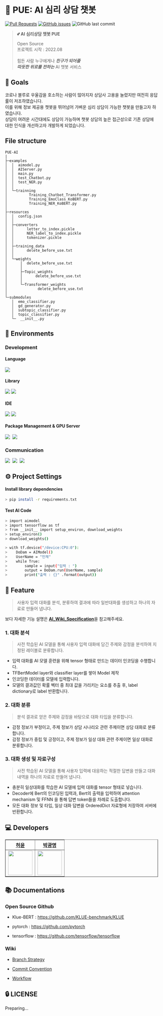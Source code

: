 # 💬 PUE: AI 심리 상담 챗봇
[![Pull Requests](https://img.shields.io/github/issues-pr/PUE-AI-ChatBot/PUE-AI?style=for-the-badge)](https://github.com/PUE-AI-ChatBot/PUE-AI/pulls)
[![GitHub issues](https://img.shields.io/github/issues/PUE-AI-ChatBot/PUE-AI?style=for-the-badge)](https://github.com/PUE-AI-ChatBot/PUE-AI/issues)
![GitHub last commit](https://img.shields.io/github/last-commit/PUE-AI-ChatBot/PUE-AI?style=for-the-badge)
>  **:two_hearts: AI 심리상담 챗봇 PUE**  
>
> Open Source <br>
> 프로젝트 시작 : 2022.08 <br> <br>
> 힘든 사람 누구에게나 ***친구가 되어줄*** <br>
> ***따듯한 위로를 전하는*** AI 챗봇 서비스 <br> 
>

## 🥇 Goals

코로나 블루로 우울감을 호소하는 사람이 많아지자 상담사 고용을 늘렸지만 여전히 응답률이 저조하였습니다. <br>
이를 위해 정보 제공용 챗봇을 뛰어넘어 가벼운 심리 상담이 가능한 챗봇을 만들고자 하였습니다. <br>
상담이 여려운 시간대에도 상담이 가능하며 챗봇 상담의 높은 접근성으로 기존 상담에 대한 인식을 개선하고자 개발하게 되었습니다. <br>

## File structure
<div align="left">
    
    PUE-AI
    |
    ├─examples
    │  │  aimodel.py
    │  │  AIServer.py
    │  │  main.py
    │  │  test_Chatbot.py
    │  │  test_NER.py
    │  │
    │  └─trainning
    │          Training_Chatbot_Transformer.py
    │          Training_EmoClass_KoBERT.py
    │          Training_NER_KoBERT.py
    │
    ├─resources
    │  │  config.json
    │  │
    │  ├─converters
    │  │      letter_to_index.pickle
    │  │      NER_label_to_index.pickle
    │  │      tokenizer.pickle
    │  │
    │  ├─training_data
    │  │      delete_before_use.txt
    │  │
    │  └─weights
    │      │  delete_before_use.txt
    │      │
    │      ├─Topic_weights
    │      │      delete_before_use.txt
    │      │
    │      └─Transformer_weights
    │              delete_before_use.txt
    │
    └─submodules
       │  emo_classifier.py
       │  gd_generator.py
       │  subtopic_classifier.py
       │  topic_classifier.py
       └─  __init__.py
    
</div>


## 🔨 Environments
### Development
#### Language
<img src="https://img.shields.io/badge/python-3.9-blue?style=for-the-badge&logo=appveyor"/>

#### Library
<div>
  <img src="https://img.shields.io/badge/tensorflow-2.10.0-brightgreen?style=for-the-badge&logo=appveyor"/>
     <img src="https://img.shields.io/badge/transformers-4.21.3-yellow?style=for-the-badge&logo=appveyor"/>&nbsp
</div>

#### IDE
<div>
    <img src="https://img.shields.io/badge/VisualStudioCode-007ACC?style=for-the-badge&logo=Visual%20Studio%20Code&logoColor=white"/>
     <img src = "https://img.shields.io/badge/PyCharm-000000.svg?style=for-the-badge&logo=PyCharm&logoColor=white"/>&nbsp 
</div>

#### Package Management & GPU Server
<div>
    <img src="https://img.shields.io/badge/Anaconda-%2344A833.svg?style=for-the-badge&logo=anaconda&logoColor=white"/>&nbsp
    <img src="https://img.shields.io/badge/Google%20Colab-F9AB00.svg?style=for-the-badge&logo=Google-Colab&logoColor=white"/>&nbsp
</div>


### Communication
<div>
    <img src="https://img.shields.io/badge/ClickUp-7B68EE.svg?style=for-the-badge&logo=ClickUp&logoColor=white"/>&nbsp
    <img src="https://img.shields.io/badge/Slack-4A154B?style=for-the-badge&logo=Slack&logoColor=white"/>&nbsp
    <img src="https://img.shields.io/badge/GitHub-181717?style=for-the-badge&logo=GitHub&logoColor=white"/>&nbsp
</div>



## ⚙️ Project Settings
#### Install library dependencies

```bash
> pip install -r requirements.txt
```

#### Test AI Code

```bash
> import aimodel
> import tensorflow as tf
> from __init__ import setup_environ, download_weights
> setup_environ()
> download_weights()

> with tf.device("/device:CPU:0"):
>    DoDam = AIModel()
>    UserName = "민채"
>    while True:
>        sample = input("입력 : ")
>        output = DoDam.run(UserName, sample)
>        print("출력 : {}" .format(output))
```

## 📜 Feature
> 사용자 입력 대화를 분석, 분류하여 결과에 따라 일반대화를 생성하고 하나의 자료로 만들어 냅니다. 

보다 자세한 기능 설명은 [**AI_Wiki_Specification**](https://github.com/PUE-AI-ChatBot/PUE-AI/wiki/Specification)을 참고해주세요.

### 1. 대화 분석
> 사전 학습된 AI 모델을 통해 사용자 입력 대화에 담긴 주제와 감정을 분석하여 지정된 레이블로 분류합니다.
- 입력 대화를 AI 모델 훈련을 위해 tensor 형태로 만드는 데이터 인코딩을 수행합니다.
- TFBertModel layer와 classifier layer를 쌓아 Model 제작
- 인코딩한 데이터를 모델에 입력합니다.
- 모델의 결과값인 확률 벡터 중 최대 값을 가리키는 요소를 추출 후, label dictionary로 label 반환합니다.

### 2. 대화 분류
> 분석 결과로 얻은 주제와 감정을 바탕으로 대화 타입을 분류합니다.
- 감정 정보가 부정이고, 주제 정보가 상담 시나리오 관련 주제이면 상담 대화로 분류합니다.
- 감정 정보가 중립 및 긍정이고, 주제 정보가 일상 대화 관련 주제이면 일상 대화로 분류합니다.


### 3. 대화 생성 및 자료구성
> 사전 학습된 AI 모델을 통해 사용자 입력에 대응하는 적절한 답변을 만들고 대화 내역을 하나의 자료로 만들어 냅니다.
- 충분히 일상대화를 학습한 AI 모델에 입력 대화를 tensor 형태로 넣습니다.
- Decoder에 Bert의 인코딩된 입력과, Bert의 출력을 입력하여 attention mechanism 및 FFNN 을 통해 답변 token들을 차례로 도출합니다.
- 모든 대화 정보 및 타입, 일상 대화 답변을 OrderedDict 자료형에 저장하여 서버에 반환합니다.

## 💻 Developers
<div align="left">
    <table border="1">
        <th><a href="https://github.com/HeoYoon1">허윤</a></th>
        <th><a href="https://github.com/pangthing">박광명</a></th>
        <tr>
            <td>
                <img src="https://github.com/HeoYoon1.png" width='80' />
            </td>
            <td>
                <img src="https://github.com/pangthing.png" width='80' />
            </td>
        </tr>
    </table>
</div>



## 📚 Documentations

### Open Source Github
- Klue-BERT : https://github.com/KLUE-benchmark/KLUE

- pytorch : https://github.com/pytorch

- tensorflow : https://github.com/tensorflow/tensorflow

### Wiki
- [Branch Strategy](https://github.com/PUE-AI-ChatBot/PUE-AI/wiki/Branch-Strategy)

- [Commit Convention](https://github.com/PUE-AI-ChatBot/PUE-AI/wiki/Commit-Convention)

- [Workflow](https://github.com/PUE-AI-ChatBot/PUE-AI/wiki/Workflow)

## 🔒 LICENSE
Preparing...



